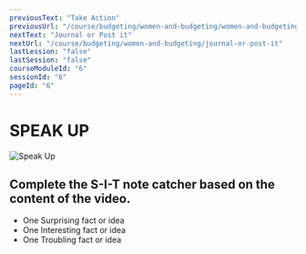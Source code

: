 ```yaml
---
previousText: "Take Action"
previousUrl: "/course/budgeting/women-and-budgeting/women-and-budgeting"
nextText: "Journal or Post it"
nextUrl: "/course/budgeting/women-and-budgeting/journal-or-post-it"
lastLession: "false"
lastSession: "false"
courseModuleId: "6"
sessionId: "6"
pageId: "6"
---
```



# SPEAK UP

![Speak Up](/assets/img/lets-talk-about-it.png)


## Complete the S-I-T note catcher based on the content of the video.

- One Surprising fact or idea
- One Interesting fact or idea
- One Troubling fact or idea

